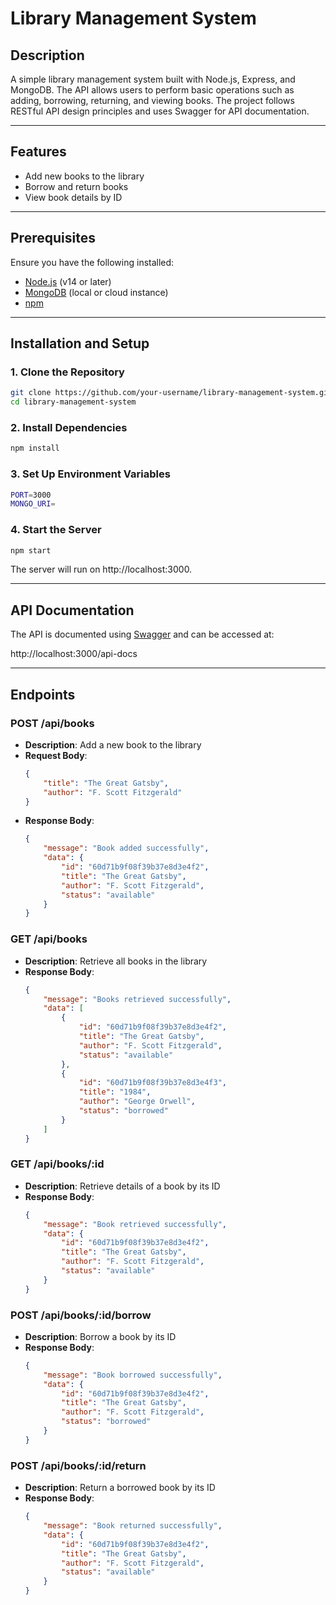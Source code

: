 # Library Management System

## Description

A simple library management system built with Node.js, Express, and MongoDB. The API allows users to perform basic operations such as adding, borrowing, returning, and viewing books. The project follows RESTful API design principles and uses Swagger for API documentation.

---

## Features

-   Add new books to the library
-   Borrow and return books
-   View book details by ID

---

## Prerequisites

Ensure you have the following installed:

-   [Node.js](https://nodejs.org) (v14 or later)
-   [MongoDB](https://www.mongodb.com) (local or cloud instance)
-   [npm](https://www.npmjs.com)

---

## Installation and Setup

### 1. Clone the Repository

```bash
git clone https://github.com/your-username/library-management-system.git
cd library-management-system
```

### 2. Install Dependencies

```bash
npm install
```

### 3. Set Up Environment Variables

```bash
PORT=3000
MONGO_URI=
```

### 4. Start the Server

```bash
npm start
```

The server will run on http://localhost:3000.

---

## API Documentation

The API is documented using [Swagger](http://swagger.io) and can be accessed at:

http://localhost:3000/api-docs

---

## Endpoints

### **POST /api/books**

-   **Description**: Add a new book to the library
-   **Request Body**:
    ```json
    {
        "title": "The Great Gatsby",
        "author": "F. Scott Fitzgerald"
    }
    ```
-   **Response Body**:
    ```json
    {
        "message": "Book added successfully",
        "data": {
            "id": "60d71b9f08f39b37e8d3e4f2",
            "title": "The Great Gatsby",
            "author": "F. Scott Fitzgerald",
            "status": "available"
        }
    }
    ```

### **GET /api/books**

-   **Description**: Retrieve all books in the library
-   **Response Body**:
    ```json
    {
        "message": "Books retrieved successfully",
        "data": [
            {
                "id": "60d71b9f08f39b37e8d3e4f2",
                "title": "The Great Gatsby",
                "author": "F. Scott Fitzgerald",
                "status": "available"
            },
            {
                "id": "60d71b9f08f39b37e8d3e4f3",
                "title": "1984",
                "author": "George Orwell",
                "status": "borrowed"
            }
        ]
    }
    ```

### **GET /api/books/:id**

-   **Description**: Retrieve details of a book by its ID
-   **Response Body**:
    ```json
    {
        "message": "Book retrieved successfully",
        "data": {
            "id": "60d71b9f08f39b37e8d3e4f2",
            "title": "The Great Gatsby",
            "author": "F. Scott Fitzgerald",
            "status": "available"
        }
    }
    ```

### **POST /api/books/:id/borrow**

-   **Description**: Borrow a book by its ID
-   **Response Body**:
    ```json
    {
        "message": "Book borrowed successfully",
        "data": {
            "id": "60d71b9f08f39b37e8d3e4f2",
            "title": "The Great Gatsby",
            "author": "F. Scott Fitzgerald",
            "status": "borrowed"
        }
    }
    ```

### **POST /api/books/:id/return**

-   **Description**: Return a borrowed book by its ID
-   **Response Body**:
    ```json
    {
        "message": "Book returned successfully",
        "data": {
            "id": "60d71b9f08f39b37e8d3e4f2",
            "title": "The Great Gatsby",
            "author": "F. Scott Fitzgerald",
            "status": "available"
        }
    }
    ```
